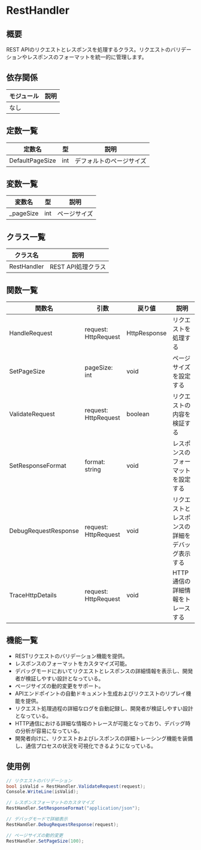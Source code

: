 # RestHandler

## 概要
REST APIのリクエストとレスポンスを処理するクラス。リクエストのバリデーションやレスポンスのフォーマットを統一的に管理します。

## 依存関係
| モジュール | 説明 |
|-----------|------|
| なし      |      |

## 定数一覧
| 定数名 | 型 | 説明 |
|--------|----|------|
| DefaultPageSize | int | デフォルトのページサイズ |

## 変数一覧
| 変数名 | 型 | 説明 |
|--------|----|------|
| _pageSize | int | ページサイズ |

## クラス一覧
| クラス名      | 説明                     |
|---------------|--------------------------|
| RestHandler   | REST API処理クラス       |

## 関数一覧
| 関数名              | 引数              | 戻り値      | 説明                                       |
|---------------------|-------------------|-------------|--------------------------------------------|
| HandleRequest       | request: HttpRequest | HttpResponse | リクエストを処理する                      |
| SetPageSize         | pageSize: int     | void        | ページサイズを設定する                      |
| ValidateRequest     | request: HttpRequest | boolean   | リクエストの内容を検証する                   |
| SetResponseFormat   | format: string    | void        | レスポンスのフォーマットを設定する         |
| DebugRequestResponse| request: HttpRequest | void      | リクエストとレスポンスの詳細をデバッグ表示する|
| TraceHttpDetails    | request: HttpRequest | void      | HTTP通信の詳細情報をトレースする             |

## 機能一覧
- RESTリクエストのバリデーション機能を提供。
- レスポンスのフォーマットをカスタマイズ可能。
- デバッグモードにおいてリクエストとレスポンスの詳細情報を表示し、開発者が検証しやすい設計となっている。
- ページサイズの動的変更をサポート。
- APIエンドポイントの自動ドキュメント生成およびリクエストのリプレイ機能を提供。
- リクエスト処理過程の詳細なログを自動記録し、開発者が検証しやすい設計となっている。
- HTTP通信における詳細な情報のトレースが可能となっており、デバッグ時の分析が容易になっている。
- 開発者向けに、リクエストおよびレスポンスの詳細トレーシング機能を装備し、通信プロセスの状況を可視化できるようになっている。

## 使用例
```csharp
// リクエストのバリデーション
bool isValid = RestHandler.ValidateRequest(request);
Console.WriteLine(isValid);

// レスポンスフォーマットのカスタマイズ
RestHandler.SetResponseFormat("application/json");

// デバッグモードで詳細表示
RestHandler.DebugRequestResponse(request);

// ページサイズの動的変更
RestHandler.SetPageSize(100);
```
